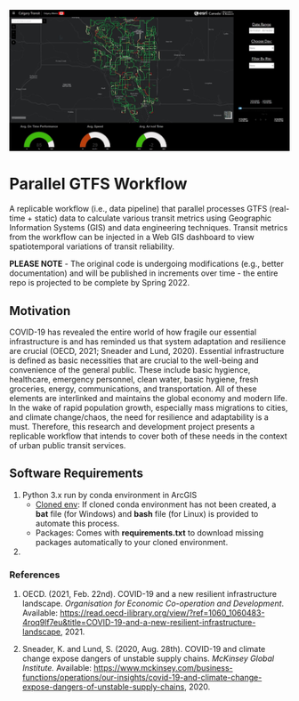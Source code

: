 ![dashboard](/img/dashboard_transit.JPG)
# Parallel GTFS Workflow
A replicable workflow (i.e., data pipeline) that parallel processes GTFS (real-time + static) data to calculate various transit metrics using Geographic Information Systems (GIS) and data engineering techniques. Transit metrics from the workflow can be injected in a Web GIS dashboard to view spatiotemporal variations of transit reliability. 

**PLEASE NOTE** - The original code is undergoing modifications (e.g., better documentation) and will be published in increments over time - the entire repo is projected to be complete by Spring 2022.

## Motivation
COVID-19 has revealed the entire world of how fragile our essential infrastructure is and has reminded us that system adaptation and resilience are crucial (OECD, 2021; Sneader and Lund, 2020). Essential infrastructure is defined as basic necessities that are crucial to the well-being and convenience of the general public. These include basic hygience, healthcare, emergency personnel, clean water, basic hygiene, fresh groceries, energy, communications, and transportation. All of these elements are interlinked and maintains the global economy and modern life. In the wake of rapid population growth, especially mass migrations to cities, and climate change/chaos, the need for resilience and adaptability is a must. Therefore, this research and development project presents a replicable workflow that intends to cover both of these needs in the context of urban public transit services.

## Software Requirements
1) Python 3.x run by conda environment in ArcGIS 
   - <u>Cloned env</u>: If cloned conda environment has not been created, a **bat** file (for Windows) and **bash** file (for Linux) is provided to automate this process.
   - Packages: Comes with **requirements.txt** to download missing packages automatically to your cloned environment. 
2) 



 
### References
1. OECD. (2021, Feb. 22nd). COVID-19 and a new resilient infrastructure landscape. *Organisation for Economic Co-operation and  Development*. Available: https://read.oecd-ilibrary.org/view/?ref=1060_1060483-4roq9lf7eu&title=COVID-19-and-a-new-resilient-infrastructure-landscape, 2021.

2. Sneader, K. and Lund, S. (2020, Aug. 28th). COVID-19 and climate change expose dangers of unstable supply chains. *McKinsey Global Institute.* Available: https://www.mckinsey.com/business-functions/operations/our-insights/covid-19-and-climate-change-expose-dangers-of-unstable-supply-chains, 2020. 
